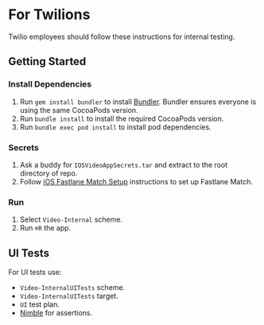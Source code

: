 # For Twilions

Twilio employees should follow these instructions for internal testing.

## Getting Started

### Install Dependencies

1. Run `gem install bundler` to install [Bundler](https://bundler.io/). Bundler ensures everyone is using the same CocoaPods version.
1. Run `bundle install` to install the required CocoaPods version.
1. Run `bundle exec pod install` to install pod dependencies.

### Secrets

1. Ask a buddy for `IOSVideoAppSecrets.tar` and extract to the root directory of repo.
1. Follow [iOS Fastlane Match Setup](https://wiki.hq.twilio.com/display/SDK/iOS+Fastlane+Match+Setup) instructions to set up Fastlane Match.

### Run

1. Select `Video-Internal` scheme.
1. Run `⌘R` the app.

## UI Tests

For UI tests use:

- `Video-InternalUITests` scheme.
- `Video-InternalUITests` target. 
- `UI` test plan.
- [Nimble](https://github.com/Quick/Quick) for assertions.
